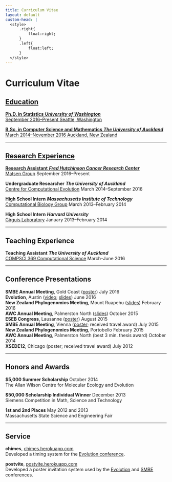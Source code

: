 ```yaml
---
title: Curriculum Vitae
layout: default
custom-head: |
  <style>
      .right{
          float:right;
      }
      .left{
          float:left;
      }
  </style>
---
```


# Curriculum Vitae <a href="//latex.aslushnikov.com/compile?git=https://github.com/armanbilge/cv&target=cv.tex&download=armanbilge_cv.pdf"><span style="font-size: 24px" class="mega-octicon octicon-file-pdf">

## Education

<span class="left">**Ph.D. in Statistics**</span>
<span class="right">**_University of Washington_**</span><br/>
<span class="left">September 2016–Present</span>
<span class="right">Seattle, Washington</span><br/>

<span class="left">**B.Sc. in Computer Science and Mathematics**</span>
<span class="right">**_The University of Auckland_**</span><br/>
<span class="left">March 2014–November 2016</span>
<span class="right">Auckland, New Zealand</span><br/>

---

## Research Experience

<span class="left">**Research Assistant**</span>
<span class="right">**_Fred Hutchinson Cancer Research Center_**</span><br/>
<span class="left">[Matsen Group](//matsen.group)</span>
<span class="right">September 2016–Present</span><br/>

<span class="left">**Undergraduate Researcher**</span>
<span class="right">**_The University of Auckland_**</span><br/>
<span class="left">[Centre for Computational Evolution](//compevol.auckland.ac.nz)</span>
<span class="right">March 2014–September 2016</span><br/>

<span class="left">**High School Intern**</span>
<span class="right">**_Massachusetts Institute of Technology_**</span><br/>
<span class="left">[Computational Biology Group](//compbio.mit.edu)</span>
<span class="right">March 2013–February 2014</span><br/>

<span class="left">**High School Intern**</span>
<span class="right">**_Harvard University_**</span><br/>
<span class="left">[Girguis Laboratory](//www.oeb.harvard.edu/faculty/girguis)</span>
<span class="right">January 2013–February 2014</span><br/>

---

## Teaching Experience

<span class="left">**Teaching Assistant**</span>
<span class="right">**_The University of Auckland_**</span><br/>
<span class="left">[COMPSCI 369 Computational Science](//www.cs.auckland.ac.nz/courses/compsci369s1c/)</span>
<span class="right">March–June 2016</span><br/>

---

## Conference Presentations

<span class="left">**SMBE Annual Meeting**, Gold Coast ([poster](//doi.org/10.5281/zenodo.56495))</span>
<span class="right">July 2016</span><br/>
<span class="left">**Evolution**, Austin ([video](//www.youtube.com/watch?v=Vdas0hNneMo); [slides](//doi.org/10.5281/zenodo.55957))</span>
<span class="right">June 2016</span><br/>
<span class="left">**New Zealand Phylogenomics Meeting**, Mount Ruapehu ([slides](//doi.org/10.5281/zenodo.46350))</span>
<span class="right">February 2016</span><br/>
<span class="left">**AWC Annual Meeting**, Palmerston North ([slides](//doi.org/10.5281/zenodo.32808))</span>
<span class="right">October 2015</span><br/>
<span class="left">**ESEB Congress**, Lausanne ([poster](//doi.org/10.5281/zenodo.22305))</span>
<span class="right">August 2015</span><br/>
<span class="left">**SMBE Annual Meeting**, Vienna ([poster](//doi.org/10.6084/m9.figshare.1473743); received travel award)</span>
<span class="right">July 2015</span><br/>
<span class="left">**New Zealand Phylogenomics Meeting**, Portobello</span>
<span class="right">February 2015</span><br/>
<span class="left">**AWC Annual Meeting**, Palmerston North (best 3 min. thesis award)</span>
<span class="right">October 2014</span><br/>
<span class="left">**XSEDE12**, Chicago (poster; received travel award)</span>
<span class="right">July 2012</span><br/>

---

## Honors and Awards

<span class="left">**$5,000 Summer Scholarship**</span>
<span class="right">October 2014</span><br/>
The Allan Wilson Centre for Molecular Ecology and Evolution

<span class="left">**$50,000 Scholarship Individual Winner**</span>
<span class="right">December 2013</span><br/>
Siemens Competition in Math, Science and Technology

<span class="left">**1st and 2nd Places**</span>
<span class="right">May 2012 and 2013</span><br/>
Massachusetts State Science and Engineering Fair

---

## Service

**chimes**, [chimes.herokuapp.com](//chimes.herokuapp.com) <br/>
Developed a timing system for the [Evolution conference](//www.evolutionmeetings.org).

**postvite**, [postvite.herokuapp.com](//postvite.herokuapp.com)<br/>
Developed a poster invitation system used by the [Evolution](//www.evolutionmeetings.org) and [SMBE](//www.smbe.org) conferences.
